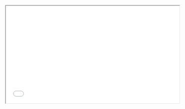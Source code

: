 <iframe width="560" height="315" src="webcars-websiteFeitocomoClipchamp-ezgif.com-video-to-gif-converter"></iframe>
